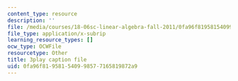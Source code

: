 ```yaml
---
content_type: resource
description: ''
file: /media/courses/18-06sc-linear-algebra-fall-2011/0fa96f819581540998577165819872a9_S8DQZjE4V8U.vtt
file_type: application/x-subrip
learning_resource_types: []
ocw_type: OCWFile
resourcetype: Other
title: 3play caption file
uid: 0fa96f81-9581-5409-9857-7165819872a9
---
```

